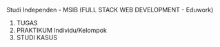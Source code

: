 Studi Independen - MSIB (FULL STACK WEB DEVELOPMENT - Eduwork)
1. TUGAS
2. PRAKTIKUM Individu/Kelompok
3. STUDI KASUS
